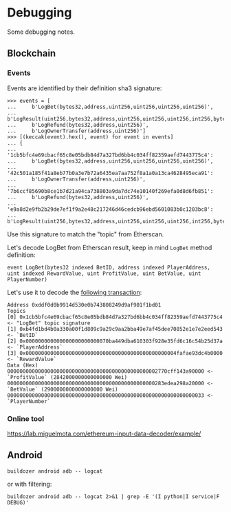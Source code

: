 # Debugging

Some debugging notes.

## Blockchain
### Events
Events are identified by their definition sha3 signature:
```
>>> events = [
...     b'LogBet(bytes32,address,uint256,uint256,uint256,uint256)',
...     b'LogResult(uint256,bytes32,address,uint256,uint256,uint256,int256,bytes32,uint256)',
...     b'LogRefund(bytes32,address,uint256)',
...     b'LogOwnerTransfer(address,uint256)']
>>> [(keccak(event).hex(), event) for event in events]
... {
... '1cb5bfc4e69cbacf65c8e05bdb84d7a327bd6bb4c034ff82359aefd7443775c4':
...     b'LogBet(bytes32,address,uint256,uint256,uint256,uint256)',
... '42c501a185f41a8eb77b0a3e7b72a6435ea7aa752f8a1a0a13ca4628495eca91':
...     b'LogOwnerTransfer(address,uint256)',
... '7b6ccf85690b8ce1b7d21a94ca738803a9da7dc74e10140f269efa0d8d6fb851':
...     b'LogRefund(bytes32,address,uint256)',
... 'e9a8d2e9fb2b29de7ef1f9a2e48c217246d46cedcb96ebd5601083b0c1203bc8':
...     b'LogResult(uint256,bytes32,address,uint256,uint256,uint256,int256,bytes32,uint256)'}
```
Use this signature to match the "topic" from Etherscan.

Let's decode LogBet from Etherscan result, keep in mind `LogBet` method definition:
```
event LogBet(bytes32 indexed BetID, address indexed PlayerAddress, uint indexed RewardValue, uint ProfitValue, uint BetValue, uint PlayerNumber)
```
Let's use it to decode the [following transaction](https://etherscan.io/tx/0xd63a4e50dce5232eba4b77b4f9a5fd5d4322633036fe0c015e51ed24dfc2c451#eventlog):
```
Address 0xddf0d0b9914d530e0b743808249d9af901f1bd01
Topics
[0] 0x1cb5bfc4e69cbacf65c8e05bdb84d7a327bd6bb4c034ff82359aefd7443775c4 <- "LogBet" topic signature
[1] 0xb4fd1bd4b0a330a00f1d809c9a29c9aa2bba49e7af45dee70852e1e7e2eed543 <- `BetID`
[2] 0x000000000000000000000000070ba449dba610303f928e35fd6c16c54b25d37a <- `PlayerAddress`
[3] 0x0000000000000000000000000000000000000000000000004fafae93dc4b0000 <- `RewardValue`
Data (Hex)
0000000000000000000000000000000000000000000000002770cff143a90000 <- `ProfitValue` (2842000000000000000 Wei)
000000000000000000000000000000000000000000000000283edea298a20000 <- `BetValue` (2900000000000000000 Wei)
0000000000000000000000000000000000000000000000000000000000000033 <- `PlayerNumber`
```

### Online tool
https://lab.miguelmota.com/ethereum-input-data-decoder/example/

## Android
```
buildozer android adb -- logcat
```
or with filtering:
```
buildozer android adb -- logcat 2>&1 | grep -E '(I python|I service|F DEBUG)'
```
